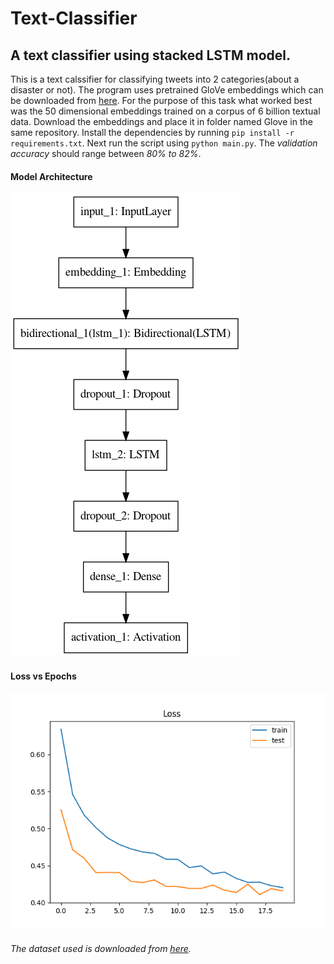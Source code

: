 # Text-Classifier
## A text classifier using stacked LSTM model.
This is a text calssifier for classifying tweets into 2 categories(about a disaster or not). The program uses pretrained GloVe embeddings which can be downloaded from [here](http://nlp.stanford.edu/data/glove.6B.zip). For the purpose of this task what worked best was the 50 dimensional embeddings trained on a corpus of 6 billion textual data. Download the embeddings and place it in folder named Glove in the same repository. Install the dependencies by running `pip install -r requirements.txt`. Next run the script using `python main.py`. The *validation accuracy* should range between *80% to 82%*.

#### Model Architecture
![](pics/model_final_1584966918.png)

#### Loss vs Epochs
![](pics/bestone.png)

###### The dataset used is downloaded from [here](https://www.kaggle.com/c/nlp-getting-started).